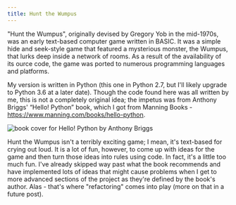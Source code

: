 ```yaml
---
title: Hunt the Wumpus
---
```


"Hunt the Wumpus", originally devised by Gregory Yob in the mid-1970s, was an early text-based computer game written in BASIC. It was a simple hide and seek-style game that featured a mysterious monster, the Wumpus, that lurks deep inside a network of rooms. As a result of the availability of its ource code, the game was ported to numerous programming languages and platforms.

My version is written in Python (this one in Python 2.7, but I'll likely upgrade to Python 3.6 at a later date). Though the code found here was all written by me, this is not a completely original idea; the impetus was from Anthony Briggs' “Hello! Python” book, which I got from Manning Books - https://www.manning.com/books/hello-python.

<div class="grid">
        <img src="https://www.google.com/url?sa=i&rct=j&q=&esrc=s&source=images&cd=&cad=rja&uact=8&ved=0ahUKEwjLhYOSv5bUAhXMQyYKHYFzD_kQjRwIBw&url=https%3A%2F%2Fwww.amazon.com%2FHello-Python-Anthony-S-Briggs%2Fdp%2F1935182080&psig=AFQjCNHxGkhA3vwCb-BXOZ5Rd16aDQYplQ&ust=1496195073053499" alt="book cover for Hello! Python by Anthony Briggs" />
</div>

Hunt the Wumpus isn't a terribly exciting game; I mean, it's text-based for crying out loud. It is a lot of fun, however, to come up with ideas for the game and then turn those ideas into rules using code. In fact, it's a little too much fun. I've already skipped way past what the book recommends and have implemented lots of ideas that might cause problems when I get to more advanced sections of the project as they're defined by the book's author. Alas - that's where "refactoring" comes into play (more on that in a future post). 


